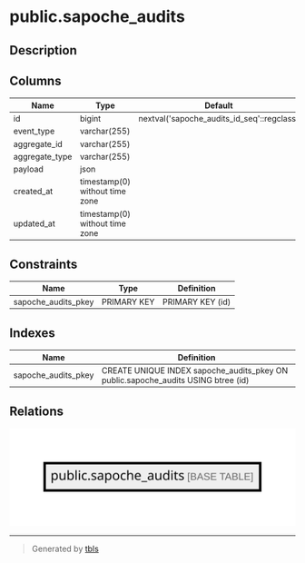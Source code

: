 # public.sapoche_audits

## Description

## Columns

| Name           | Type                           | Default                                    | Nullable |
| -------------- | ------------------------------ | ------------------------------------------ | -------- |
| id             | bigint                         | nextval('sapoche_audits_id_seq'::regclass) | false    |
| event_type     | varchar(255)                   |                                            | false    |
| aggregate_id   | varchar(255)                   |                                            | false    |
| aggregate_type | varchar(255)                   |                                            | false    |
| payload        | json                           |                                            | false    |
| created_at     | timestamp(0) without time zone |                                            | true     |
| updated_at     | timestamp(0) without time zone |                                            | true     |

## Constraints

| Name                | Type        | Definition       |
| ------------------- | ----------- | ---------------- |
| sapoche_audits_pkey | PRIMARY KEY | PRIMARY KEY (id) |

## Indexes

| Name                | Definition                                                                        |
| ------------------- | --------------------------------------------------------------------------------- |
| sapoche_audits_pkey | CREATE UNIQUE INDEX sapoche_audits_pkey ON public.sapoche_audits USING btree (id) |

## Relations

![er](public.sapoche_audits.svg)

---

> Generated by [tbls](https://github.com/k1LoW/tbls)
